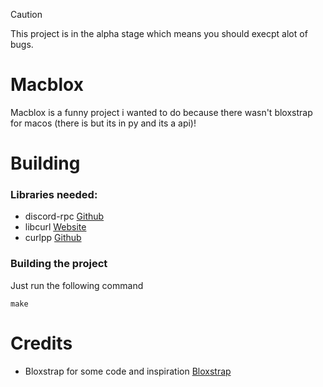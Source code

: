 > [!CAUTION]
> This project is in the alpha stage which means you should execpt alot of bugs.

# Macblox
Macblox is a funny project i wanted to do because there wasn't bloxstrap for macos (there is but its in py and its a api)!

# Building
### Libraries needed:
* discord-rpc [Github](https://github.com/ariloc/discord-rpc-buttons)
* libcurl [Website](https://curl.se/libcurl/)
* curlpp [Github](https://github.com/jpbarrette/curlpp/)
### Building the project
Just run the following command

``
make
``

# Credits
* Bloxstrap for some code and inspiration [Bloxstrap](https://github.com/pizzaboxer/bloxstrap)
